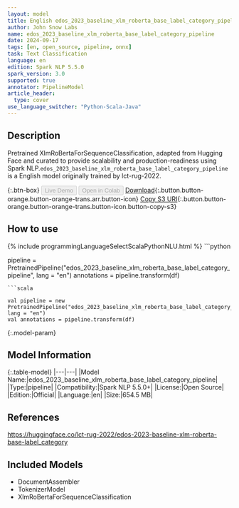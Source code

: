 ```yaml
---
layout: model
title: English edos_2023_baseline_xlm_roberta_base_label_category_pipeline pipeline XlmRoBertaForSequenceClassification from lct-rug-2022
author: John Snow Labs
name: edos_2023_baseline_xlm_roberta_base_label_category_pipeline
date: 2024-09-17
tags: [en, open_source, pipeline, onnx]
task: Text Classification
language: en
edition: Spark NLP 5.5.0
spark_version: 3.0
supported: true
annotator: PipelineModel
article_header:
  type: cover
use_language_switcher: "Python-Scala-Java"
---
```


## Description

Pretrained XlmRoBertaForSequenceClassification, adapted from Hugging Face and curated to provide scalability and production-readiness using Spark NLP.`edos_2023_baseline_xlm_roberta_base_label_category_pipeline` is a English model originally trained by lct-rug-2022.

{:.btn-box}
<button class="button button-orange" disabled>Live Demo</button>
<button class="button button-orange" disabled>Open in Colab</button>
[Download](https://s3.amazonaws.com/auxdata.johnsnowlabs.com/public/models/edos_2023_baseline_xlm_roberta_base_label_category_pipeline_en_5.5.0_3.0_1726616673847.zip){:.button.button-orange.button-orange-trans.arr.button-icon}
[Copy S3 URI](s3://auxdata.johnsnowlabs.com/public/models/edos_2023_baseline_xlm_roberta_base_label_category_pipeline_en_5.5.0_3.0_1726616673847.zip){:.button.button-orange.button-orange-trans.button-icon.button-copy-s3}

## How to use



<div class="tabs-box" markdown="1">
{% include programmingLanguageSelectScalaPythonNLU.html %}
```python

pipeline = PretrainedPipeline("edos_2023_baseline_xlm_roberta_base_label_category_pipeline", lang = "en")
annotations =  pipeline.transform(df)   

```
```scala

val pipeline = new PretrainedPipeline("edos_2023_baseline_xlm_roberta_base_label_category_pipeline", lang = "en")
val annotations = pipeline.transform(df)

```
</div>

{:.model-param}
## Model Information

{:.table-model}
|---|---|
|Model Name:|edos_2023_baseline_xlm_roberta_base_label_category_pipeline|
|Type:|pipeline|
|Compatibility:|Spark NLP 5.5.0+|
|License:|Open Source|
|Edition:|Official|
|Language:|en|
|Size:|654.5 MB|

## References

https://huggingface.co/lct-rug-2022/edos-2023-baseline-xlm-roberta-base-label_category

## Included Models

- DocumentAssembler
- TokenizerModel
- XlmRoBertaForSequenceClassification